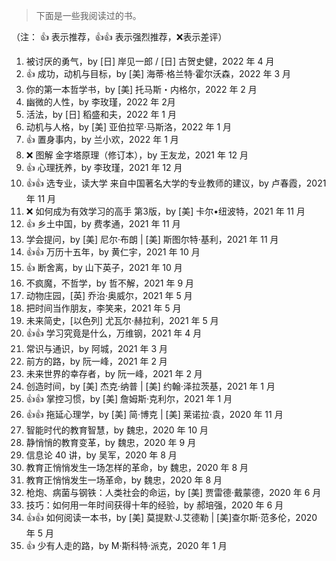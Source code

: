 > 下面是一些我阅读过的书。

（注： 👍 表示推荐，👍👍 表示强烈推荐，❌表示差评）

<!-- 
模板
1. ，by ，2022 年  月 
-->

1. 被讨厌的勇气，by [日] 岸见一郎 / [日] 古贺史健，2022 年 4 月 
1. 👍 成功，动机与目标，by [美] 海蒂·格兰特·霍尔沃森，2022 年 3 月 
1. 你的第一本哲学书，by [美] 托马斯・内格尔，2022 年 2 月 
2. 幽微的人性，by 李玫瑾，2022 年 2月 
3. 活法，by [日] 稻盛和夫，2022 年 1 月 
4. 动机与人格，by [美] 亚伯拉罕·马斯洛，2022 年 1 月 
5. 👍 置身事内，by 兰小欢，2022 年 1 月 
6. ❌ 图解 金字塔原理（修订本），by 王友龙，2021 年 12 月 
7. 👍 心理抚养，by 李玫瑾，2021 年 12 月 
8. 👍👍 选专业，读大学 来自中国著名大学的专业教师的建议，by 卢春霞，2021 年 11 月
9. ❌ 如何成为有效学习的高手 第3版，by [美] 卡尔•纽波特，2021 年 11 月
10. 👍 乡土中国，by 费孝通，2021 年 11 月
11. 学会提问，by [美] 尼尔·布朗 | [美] 斯图尔特·基利，2021 年 11 月
12. 👍👍 万历十五年，by 黄仁宇，2021 年 10 月
13. 👍 断舍离，by 山下英子，2021 年 10 月
14. 不疯魔，不哲学，by 哲不解，2021 年 9 月
15. 动物庄园，[英] 乔治·奥威尔，2021 年 5 月
16. 把时间当作朋友，李笑来，2021 年 5 月
17. 未来简史，[以色列] 尤瓦尔·赫拉利，2021 年 5 月
18. 👍👍 学习究竟是什么，万维钢，2021 年 4 月
19. 常识与通识，by 阿城，2021 年 3 月
20. 前方的路，by 阮一峰，2021 年 2 月
21. 未来世界的幸存者，by 阮一峰，2021 年 2 月
22. 创造时间，by [美] 杰克·纳普 | [美] 约翰·泽拉茨基，2021 年 1 月
23. 👍👍 掌控习惯，by [美] 詹姆斯·克利尔，2021 年 1 月
24. 👍👍 拖延心理学，by [美] 简·博克 | [美] 莱诺拉·袁，2020 年 11 月
25. 智能时代的教育智慧，by 魏忠，2020 年 10 月
26. 静悄悄的教育变革，by 魏忠，2020 年 9 月
27. 信息论 40 讲，by 吴军，2020 年 8 月
28. 教育正悄悄发生一场怎样的革命，by 魏忠，2020 年 8 月
29. 教育正悄悄发生一场革命，by 魏忠，2020 年 8 月
30. 枪炮、病菌与钢铁：人类社会的命运，by [美] 贾雷德·戴蒙德，2020 年 6 月
31. 技巧：如何用一年时间获得十年的经验，by 郝培强，2020 年 6 月
32. 👍👍 如何阅读一本书，by [美] 莫提默·J.艾德勒 | [美]查尔斯·范多伦，2020 年 5 月
33. 👍 少有人走的路，by M·斯科特·派克，2020 年 1 月

